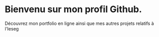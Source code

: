 # Bienvenu sur mon profil Github.

Découvrez mon portfolio en ligne ainsi que mes autres projets relatifs à l'Ieseg
